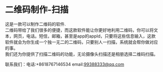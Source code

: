 # 二维码制作-扫描
这是一款可以制作二维码的软件.  
二维码带给了我们很多的便捷，而这款软件能让你更好地利用二维码，你可以将文本，网页，电话。短信，邮箱，甚至是app的appId，只要将这些信息输入，这款软件就会为你生成一个独一无二的二维码，只要别人一扫描，系统就会帮你做对应的事。  
我们还为你提供了扫描二维码的功能，无论摄像头扫描还是相册选择二维码扫描。  

联系我们：电话:+8618767146534 email:99388333@qq.com
